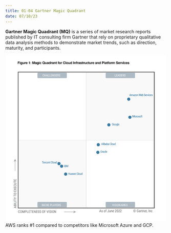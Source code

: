 ```yaml
---
title: 01-04 Gartner Magic Quadrant
date: 07/10/23
---
```


**Gartner Magic Quadrant (MQ)** is a series of market research reports published by IT consulting firm Gartner that rely on proprietary qualitative data analysis methods to demonstrate market trends, such as direction, maturity, and participants. 

![450](images/01_Computing/01-04/01-04_Gartner_Quadrant.png)  
AWS ranks #1 compared to competitors like Microsoft Azure and GCP.
